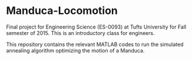 # Manduca-Locomotion
Final project for Engineering Science (ES-0093) at Tufts University for Fall semester of 2015. This is an introductory class for engineers.

This repository contains the relevant MATLAB codes to run the simulated annealing algorithm optimizing the motion of a Manduca.

